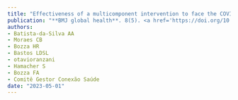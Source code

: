 ```yaml
---
title: "Effectiveness of a multicomponent intervention to face the COVID-19 pandemic in Rio de Janeiro's favelas: difference-in-differences analysis"
publication: "**BMJ global health**. 8(5). <a href='https://doi.org/10.1136/bmjgh-2022-009997' target='_blank' rel='noopener noreferrer'>10.1136/bmjgh-2022-009997</a>"
authors:
- Batista-da-Silva AA
- Moraes CB
- Bozza HR
- Bastos LDSL
- otavioranzani
- Hamacher S
- Bozza FA
- Comitê Gestor Conexão Saúde
date: "2023-05-01"
---
```

